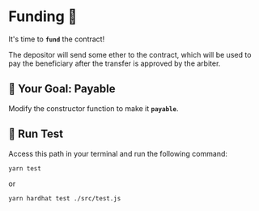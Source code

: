 # Funding 💸

It's time to **`fund`** the contract!

The depositor will send some ether to the contract, which will be used to pay the beneficiary after the transfer is approved by the arbiter.

## 🏁 Your Goal: Payable

Modify the constructor function to make it **`payable`**.

## 🧪 Run Test

Access this path in your terminal and run the following command:

```bash
yarn test
```
or

```bash
yarn hardhat test ./src/test.js
```